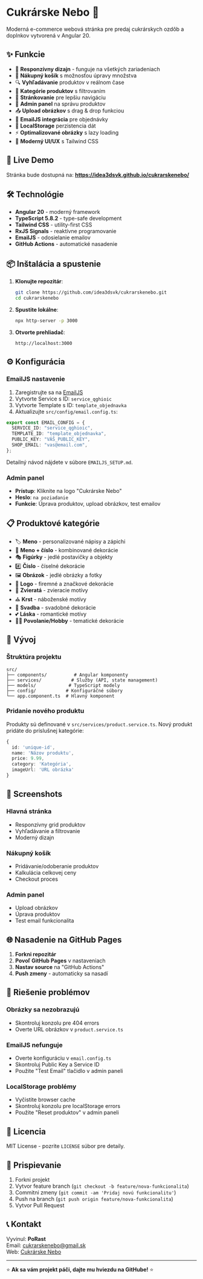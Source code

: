 # Cukrárske Nebo 🍰

Moderná e-commerce webová stránka pre predaj cukrárskych ozdôb a doplnkov vytvorená v Angular 20.

## ✨ Funkcie

- 📱 **Responzívny dizajn** - funguje na všetkých zariadeniach
- 🛒 **Nákupný košík** s možnosťou úpravy množstva
- 🔍 **Vyhľadávanie** produktov v reálnom čase
- 📂 **Kategórie produktov** s filtrovaním
- 📄 **Stránkovanie** pre lepšiu navigáciu
- 👤 **Admin panel** na správu produktov
- 📤 **Upload obrázkov** s drag & drop funkciou
- 📧 **EmailJS integrácia** pre objednávky
- 💾 **LocalStorage** perzistencia dát
- ⚡ **Optimalizované obrázky** s lazy loading
- 🎨 **Moderný UI/UX** s Tailwind CSS

## 🚀 Live Demo

Stránka bude dostupná na: **https://idea3dsvk.github.io/cukrarskenebo/**

## 🛠️ Technológie

- **Angular 20** - moderný framework
- **TypeScript 5.8.2** - type-safe development
- **Tailwind CSS** - utility-first CSS
- **RxJS Signals** - reaktívne programovanie
- **EmailJS** - odosielanie emailov
- **GitHub Actions** - automatické nasadenie

## 📦 Inštalácia a spustenie

1. **Klonujte repozitár**:

   ```bash
   git clone https://github.com/idea3dsvk/cukrarskenebo.git
   cd cukrarskenebo
   ```

2. **Spustite lokálne**:

   ```bash
   npx http-server -p 3000
   ```

3. **Otvorte prehliadač**:
   ```
   http://localhost:3000
   ```

## ⚙️ Konfigurácia

### EmailJS nastavenie

1. Zaregistrujte sa na [EmailJS](https://www.emailjs.com/)
2. Vytvorte Service s ID: `service_qghioic`
3. Vytvorte Template s ID: `template_objednavka`
4. Aktualizujte `src/config/email.config.ts`:

```typescript
export const EMAIL_CONFIG = {
  SERVICE_ID: "service_qghioic",
  TEMPLATE_ID: "template_objednavka",
  PUBLIC_KEY: "VÁŠ_PUBLIC_KEY",
  SHOP_EMAIL: "vas@email.com",
};
```

Detailný návod nájdete v súbore `EMAILJS_SETUP.md`.

### Admin panel

- **Prístup**: Kliknite na logo "Cukrárske Nebo"
- **Heslo**: `na poziadanie`
- **Funkcie**: Úprava produktov, upload obrázkov, test emailov

## 📋 Produktové kategórie

- 🏷️ **Meno** - personalizované nápisy a zápichi
- 🔢 **Meno + číslo** - kombinované dekorácie
- 🎭 **Figúrky** - jedlé postavičky a objekty
- #️⃣ **Číslo** - číselné dekorácie
- 🖼️ **Obrázok** - jedlé obrázky a fotky
- 🏢 **Logo** - firemné a značkové dekorácie
- 🦊 **Zvieratá** - zvieracie motívy
- ⛪ **Krst** - náboženské motívy
- 💒 **Svadba** - svadobné dekorácie
- 💕 **Láska** - romantické motívy
- 👨‍⚕️ **Povolanie/Hobby** - tematické dekorácie

## 🔧 Vývoj

### Štruktúra projektu

```
src/
├── components/          # Angular komponenty
├── services/           # Služby (API, state management)
├── models/            # TypeScript modely
├── config/           # Konfiguráčné súbory
└── app.component.ts  # Hlavný komponent
```

### Pridanie nového produktu

Produkty sú definované v `src/services/product.service.ts`. Nový produkt pridáte do príslušnej kategórie:

```typescript
{
  id: 'unique-id',
  name: 'Názov produktu',
  price: 9.99,
  category: 'Kategória',
  imageUrl: 'URL obrázka'
}
```

## 📱 Screenshots

### Hlavná stránka

- Responzívny grid produktov
- Vyhľadávanie a filtrovanie
- Moderný dizajn

### Nákupný košík

- Pridávanie/odoberanie produktov
- Kalkulácia celkovej ceny
- Checkout proces

### Admin panel

- Upload obrázkov
- Úprava produktov
- Test email funkcionalita

## 🌐 Nasadenie na GitHub Pages

1. **Forkni repozitár**
2. **Povoľ GitHub Pages** v nastaveniach
3. **Nastav source** na "GitHub Actions"
4. **Push zmeny** - automaticky sa nasadí

## 🐛 Riešenie problémov

### Obrázky sa nezobrazujú

- Skontroluj konzolu pre 404 errors
- Overte URL obrázkov v `product.service.ts`

### EmailJS nefunguje

- Overte konfiguráciu v `email.config.ts`
- Skontroluj Public Key a Service ID
- Použite "Test Email" tlačidlo v admin paneli

### LocalStorage problémy

- Vyčistite browser cache
- Skontroluj konzolu pre localStorage errors
- Použite "Reset produktov" v admin paneli

## 📄 Licencia

MIT License - pozrite `LICENSE` súbor pre detaily.

## 👥 Prispievanie

1. Forkni projekt
2. Vytvor feature branch (`git checkout -b feature/nova-funkcionalita`)
3. Commitni zmeny (`git commit -am 'Pridaj novú funkcionalitu'`)
4. Push na branch (`git push origin feature/nova-funkcionalita`)
5. Vytvor Pull Request

## 📞 Kontakt

Vyvinul: **PoRast**  
Email: cukrarskenebo@gmail.sk  
Web: [Cukrárske Nebo](https://idea3dsvk.github.io/cukrarskenebo/)

---

⭐ **Ak sa vám projekt páči, dajte mu hviezdu na GitHube!** ⭐
